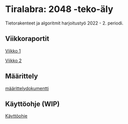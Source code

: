 # Tiralabra: 2048 -teko-äly

Tietorakenteet ja algoritmit harjoitustyö 2022 - 2. periodi.

## Viikkoraportit

[Viikko 1](dokumentaatio/viikkoraportit/viikkoraportti-1.md)

[Viikko 2](dokumentaatio/viikkoraportit/viikkoraportti-2.md)

## Määrittely
[määrittelydokumentti](dokumentaatio/määrittelydokumentti.md)

## Käyttöohje (WIP)

[Käyttöohje](dokumentaatio/käyttöohje.md)
